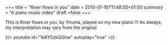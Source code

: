 +++
title = "River flows in you"
date = 2010-01-16T11:48:55+01:00
summary = "A piano music video"
draft =false
+++

This is River flows in you, by Yiruma, played on my new piano !!! As always, my interpretation may vary from the original

{{< youtube id="1e8Y5zkQGhw" autoplay="true" >}}

